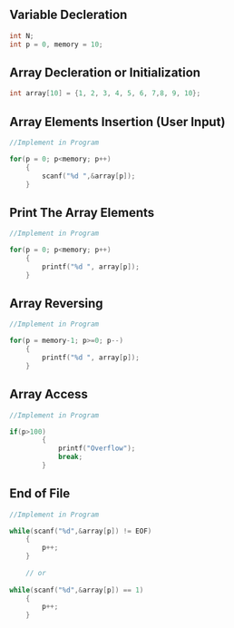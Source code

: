 ## Variable Decleration
```c
int N;
int p = 0, memory = 10;
```
## Array Decleration or Initialization
```c
int array[10] = {1, 2, 3, 4, 5, 6, 7,8, 9, 10};
```
## Array Elements Insertion (User Input)
```c
//Implement in Program

for(p = 0; p<memory; p++)
    {
        scanf("%d ",&array[p]);
    }
 ```
## Print The Array Elements
```c
//Implement in Program

for(p = 0; p<memory; p++)
    {
        printf("%d ", array[p]);
    }
```
## Array Reversing
```c
//Implement in Program

for(p = memory-1; p>=0; p--)
    {
        printf("%d ", array[p]);
    }
```
## Array Access
```c
//Implement in Program

if(p>100)
        {
            printf("Overflow");
            break;
        }
 ```
## End of File
```c
//Implement in Program

while(scanf("%d",&array[p]) != EOF)
    {
        p++;
    }
    
    // or
    
while(scanf("%d",&array[p]) == 1)
    {
        p++;
    }
```
